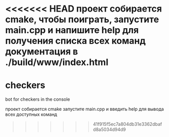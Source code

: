 <<<<<<< HEAD
проект собирается cmake, 
чтобы поиграть, запустите main.cpp и напишите help для получения списка всех команд
документация в ./build/www/index.html
=======
# checkers
bot for checkers in the console

проект собирается cmake
запустите main.cpp и введить help для вывода всех доступных команд
>>>>>>> 41f915f5ec7a804db31e3362dbafd8a5034d94d9
